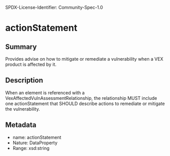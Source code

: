 SPDX-License-Identifier: Community-Spec-1.0

# actionStatement

## Summary

Provides advise on how to mitigate or remediate a vulnerability when a VEX product
is affected by it.

## Description

When an element is referenced with a VexAffectedVulnAssessmentRelationship,
the relationship MUST include one actionStatement that SHOULD describe actions
to remediate or mitigate the vulnerability.

## Metadata

- name: actionStatement
- Nature: DataProperty
- Range: xsd:string

